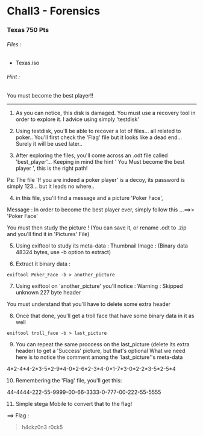 # Chall3 - Forensics
 
### Texas 750 Pts

###### Files :
* Texas.iso

###### Hint :
You must become the best player!!


---

1) As you can notice, this disk is damaged. You must use a recovery tool in order to explore it. I advice using simply 'testdisk'

2) Using testdisk, you'll be able to recover a lot of files... all related to poker.. 
You'll first check the 'Flag' file but it looks like a dead end... Surely it will be used later..

3) After exploring the files, you'll come across an .odt file called 'best_player'... Keeping in mind the hint ' You Must become the best player ', this is the right path!

Ps: The file 'If you are indeed a poker player' is a decoy, its password is simply 123... but it leads no where..

4) in this file, you'll find a message and a picture 'Poker Face',

Message : In order to become the best player ever, simply follow this ...==>> 'Poker Face'

You must then study the picture ! (You can save it, or rename .odt to .zip and you'll find it in 'Pictures' File)

5) Using exiftool to study its meta-data : 
Thumbnail Image                 : (Binary data 48324 bytes, use -b option to extract)

6) Extract it binary data :
 
 ```
exiftool Poker_Face -b > another_picture
```

7) Using exiftool on 'another_picture'  you'll notice : 
Warning                         : Skipped unknown 227 byte header

You must understand that you'll have to delete some extra header

8) Once that done, you'll get a troll face that have some binary data in it as well

```
exiftool troll_face -b > last_picture
```


9) You can repeat the same proccess on the last_picture (delete its extra header) to get a 'Success' picture, but that's optional
What we need here is to notice the comment among the 'last\_picture''s meta-data 

4\*2-4\*4-2\*3-5\*2-9\*4-0\*2-6\*2-3\*4-0\*1-7\*3-0\*2-2\*3-5\*2-5\*4

10) Remembering the 'Flag' file, you'll get this:

44-4444-222-55-9999-00-66-3333-0-777-00-222-55-5555

11) Simple stega Mobile to convert that to the flag!

==> Flag : 

<blockquote>             
h4ckz0n3 r0ck5
</blockquote>
